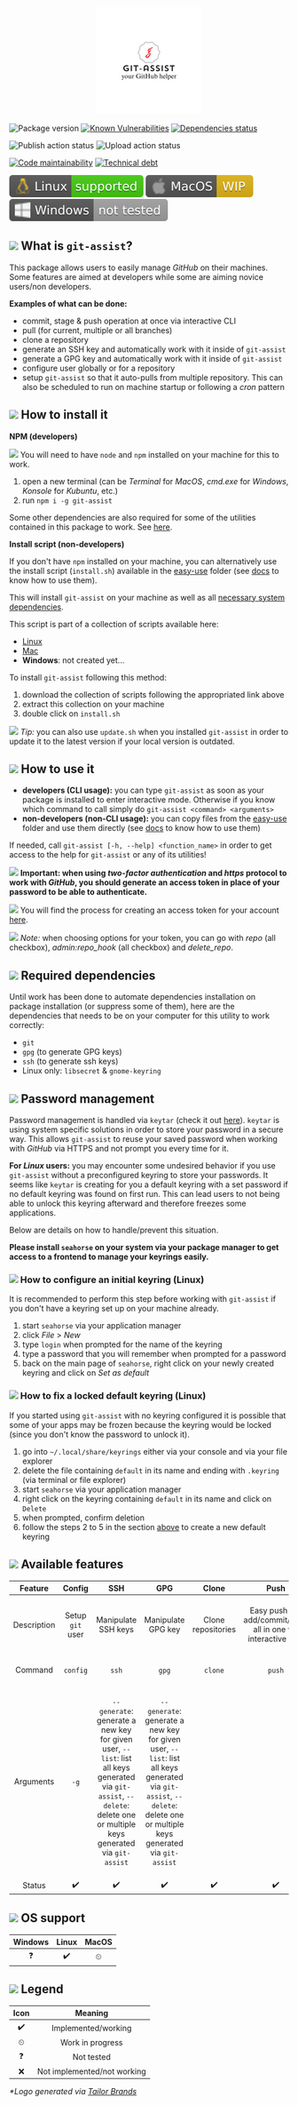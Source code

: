 <div align="center">
  <img src="static/git-assist-logo.jpg">
</div>

![Package version][version-badge]
[![Known Vulnerabilities][vulnerabilities-badge]][vulnerabilities]
[![Dependencies status][dependencies-badge]][dependencies]

![Publish action status][publish-badge]
![Upload action status][upload-badge]

[![Code maintainability][maintainability-badge]][code-climate]
[![Technical debt][tech-debt-badge]][code-climate]
<!-- [![Code coverage][code-cov-badge]][code-climate] -->

![Linux support](static/linux-badge.svg)
![MacOS support](static/mac-badge.svg)
![Windows support](static/windows-badge.svg)

## <img src="https://emoji.fileformat.info/gemoji/space_invader.png" width="27px"> What is `git-assist`?

This package allows users to easily manage _GitHub_ on their machines. Some features are aimed at developers while some are aiming novice users/non developers.

**Examples of what can be done:**
- commit, stage & push operation at once via interactive CLI
- pull (for current, multiple or all branches)
- clone a repository
- generate an SSH key and automatically work with it inside of `git-assist`
- generate a GPG key and automatically work with it inside of `git-assist`
- configure user globally or for a repository
- setup `git-assist` so that it auto-pulls from multiple repository. This can also be scheduled to run on machine startup or following a _cron_ pattern

## <img src="https://emoji.fileformat.info/gemoji/package.png" width="27px"> How to install it

**NPM (developers)**

<img src="https://emoji.fileformat.info/gemoji/warning.png" width="16px"> You will need to have `node` and `npm` installed on your machine for this to work.

1. open a new terminal (can be _Terminal_ for _MacOS_, _cmd.exe_ for _Windows_, _Konsole_ for _Kubuntu_, etc.)
2. run `npm i -g git-assist`

Some other dependencies are also required for some of the utilities contained in this package to work. See [here](#required-dependencies).

**Install script (non-developers)**

If you don't have `npm` installed on your machine, you can alternatively use the install script (`install.sh`) available in the [easy-use](./easy-use) folder (see [docs](./easy-use/README.md) to know how to use them).

This will install `git-assist` on your machine as well as all [necessary system dependencies](#required-dependencies).

This script is part of a collection of scripts available here:
- [Linux](https://cdn.klimapartner.net/alexis/@git-assist/easy-use_Linux.zip)
- [Mac](https://cdn.klimapartner.net/alexis/@git-assist/easy-use_Mac.zip)
- **Windows**: not created yet...

To install `git-assist` following this method:

1. download the collection of scripts following the appropriated link above
2. extract this collection on your machine
3. double click on `install.sh`

<img src="https://emoji.fileformat.info/gemoji/bulb.png" width="16px"> _Tip:_ you can also use `update.sh` when you installed `git-assist` in order to update it to the latest version if your local version is outdated.

## <img src="https://emoji.fileformat.info/gemoji/computer.png" width="27px"> How to use it

- **developers (CLI usage):** you can type `git-assist` as soon as your package is installed to enter interactive mode. Otherwise if you know which command to call simply do `git-assist <command> <arguments>`
- **non-developers (non-CLI usage):** you can copy files from the [easy-use](./easy-use) folder and use them directly (see [docs](./easy-use/README.md) to know how to use them)

If needed, call `git-assist [-h, --help] <function_name>` in order to get access to the help for `git-assist` or any of its utilities!

<img src="https://emoji.fileformat.info/gemoji/warning.png" width="16px"> **Important: when using _two-factor authentication_ and _https_ protocol to work with _GitHub_, you should generate an access token in place of your password to be able to authenticate.**

<img src="https://emoji.fileformat.info/gemoji/point_right.png" width="16px"> You will find the process for creating an access token for your account [here](https://help.github.com/en/github/authenticating-to-github/creating-a-personal-access-token-for-the-command-line).

<img src="https://emoji.fileformat.info/gemoji/question.png" width="16px"> _Note:_ when choosing options for your token, you can go with _repo_ (all checkbox), _admin:repo_hook_ (all checkbox) and _delete_repo_.

## <a name="required-dependencies"></a><img src="https://emoji.fileformat.info/gemoji/link.png" width="27px"> Required dependencies

Until work has been done to automate dependencies installation on package installation (or suppress some of them), here are the dependencies that needs to be on your computer for this utility to work correctly:
- `git`
- `gpg` (to generate GPG keys)
- `ssh` (to generate ssh keys)
- Linux only: `libsecret` & `gnome-keyring`

## <img src="https://emoji.fileformat.info/gemoji/closed_lock_with_key.png" width="27px"> Password management

Password management is handled via `keytar` (check it out [here](https://www.npmjs.com/package/keytar)). `keytar` is using system specific solutions in order to store your password in a secure way. This allows `git-assist` to reuse your saved password when working with _GitHub_ via HTTPS and not prompt you every time for it.

**For _Linux_ users:** you may encounter some undesired behavior if you use `git-assist` without a preconfigured keyring to store your passwords. It seems like `keytar` is creating for you a default keyring with a set password if no default keyring was found on first run. This can lead users to not being able to unlock this keyring afterward and therefore freezes some applications.

Below are details on how to handle/prevent this situation.

**Please install `seahorse` on your system via your package manager to get access to a frontend to manage your keyrings easily.**

### <a name="initial-keyring-config"></a><img src="https://emoji.fileformat.info/gemoji/question.png" width="22px"> How to configure an initial keyring (Linux)

It is recommended to perform this step before working with `git-assist` if you don't have a keyring set up on your machine already.

1. start `seahorse` via your application manager
2. click _File_ > _New_
3. type `login` when prompted for the name of the keyring
4. type a password that you will remember when prompted for a password
5. back on the main page of `seahorse`, right click on your newly created keyring and click on _Set as default_

### <img src="https://emoji.fileformat.info/gemoji/question.png" width="22px"> How to fix a locked default keyring (Linux)

If you started using `git-assist` with no keyring configured it is possible that some of your apps may be frozen because the keyring would be locked (since you don't know the password to unlock it).

1. go into `~/.local/share/keyrings` either via your console and via your file explorer
2. delete the file containing `default` in its name and ending with `.keyring` (via terminal or file explorer)
3. start `seahorse` via your application manager
4. right click on the keyring containing `default` in its name and click on `Delete`
5. when prompted, confirm deletion
6. follow the steps 2 to 5 in the section [above](#initial-keyring-config) to create a new default keyring

## <img src="https://emoji.fileformat.info/gemoji/bulb.png" width="27px"> Available features

|   Feature   |      Config      |                                                                                    SSH                                                                                    |                                                                                    GPG                                                                                    |        Clone       |                              Push                              |             Pull            |                                              Auto-pull                                              |                                                                            Logs                                                                           |             Help            |                     Version                     |
|:-----------:|:----------------:|:-------------------------------------------------------------------------------------------------------------------------------------------------------------------------:|:-------------------------------------------------------------------------------------------------------------------------------------------------------------------------:|:------------------:|:--------------------------------------------------------------:|:---------------------------:|:---------------------------------------------------------------------------------------------------:|:---------------------------------------------------------------------------------------------------------------------------------------------------------:|:---------------------------:|:-----------------------------------------------:|
| Description | Setup `git` user |                                                                            Manipulate SSH keys                                                                            |                                                                             Manipulate GPG key                                                                            | Clone repositories | Easy push (git add/commit/push all in one via interactive CLI) | Easy pull (interactive CLI) | Automatically pull for repositories (on machine startup/schedule/etc). Offers configuration options |                                                                  Prints `git-assist` logs                                                                 | Get help about `git-assist` | Print current installed version of `git-assist` |
|   Command   |     `config`     |                                                                                   `ssh`                                                                                   |                                                                                   `gpg`                                                                                   |       `clone`      |                             `push`                             |            `pull`           |                                             `auto-pull`                                             |                                                                           `logs`                                                                          |       `--help` or `-h`      |               `--version` or `-v`               |
|  Arguments  |       `-g`       | `--generate`: generate a new key for given user,  `--list`: list all keys generated via `git-assist`,  `--delete`: delete one or multiple keys generated via `git-assist` | `--generate`: generate a new key for given user,  `--list`: list all keys generated via `git-assist`,  `--delete`: delete one or multiple keys generated via `git-assist` |                    |                                                                |                             |                                          `--config` or `-c`                                         | `[file1, file2, ..., fileN]`: target specific log,  `--watch [file]`: watch a given log file,  `--purge [file1, file2, ..., fileN]`: purge given log file |                             |                                                 |
|    Status   |         ✔️        |                                                                                     ✔️                                                                                     |                                                                                     ✔️                                                                                     |          ✔️         |                                ✔️                               |              ✔️              |                                                  ✔️                                                  |                                                                             ✔️                                                                             |              ✔️              |                        ✔️                        |

## <img src="https://emoji.fileformat.info/gemoji/wrench.png" width="27px"> OS support

| Windows | Linux | MacOS |
|:-------:|:-----:|:-----:|
| ❓       | ✔️     | ⏲     |

## <img src="https://emoji.fileformat.info/gemoji/bookmark.png" width="27px"> Legend

| Icon |           Meaning           |
|:----:|:---------------------------:|
|   ✔️  |     Implemented/working     |
|   ⏲  |       Work in progress      |
|   ❓  |          Not tested         |
|   ❌  | Not implemented/not working |

_*Logo generated via [Tailor Brands](https://www.tailorbrands.com/)_

<!-- Badges URLs -->
[version-badge]:https://img.shields.io/github/package-json/v/alexlemaire/git-assist?color=blue
[vulnerabilities-badge]:https://img.shields.io/snyk/vulnerabilities/npm/git-assist
[vulnerabilities]:https://snyk.io/test/github/alexlemaire/git-assist
[dependencies-badge]:https://badges.depfu.com/badges/370e3d75a8141b8e5bf0ea1f2c891132/overview.svg
[dependencies]:https://depfu.com/github/alexlemaire/git-assist?project_id=11766
[publish-badge]:https://img.shields.io/github/workflow/status/alexlemaire/git-assist/publish?label=publish&logo=npm
[upload-badge]:https://img.shields.io/github/workflow/status/alexlemaire/git-assist/upload?label=upload&logo=Amazon%20AWS
[maintainability-badge]:https://img.shields.io/codeclimate/maintainability/alexlemaire/git-assist?label=maintainability&logo=Code%20Climate
[tech-debt-badge]:https://img.shields.io/codeclimate/tech-debt/alexlemaire/git-assist?label=technical%20debt&logo=Code%20Climate
[code-cov-badge]:https://img.shields.io/codeclimate/coverage/alexlemaire/git-assist?label=test%20coverage&logo=Code%20Climate
[code-climate]:https://codeclimate.com/github/alexlemaire/git-assist
[linux-badge]:static/linux-badge.svg
[mac-badge]:static/mac-badge.svg
[win-badge]:static/windows-badge.svg
